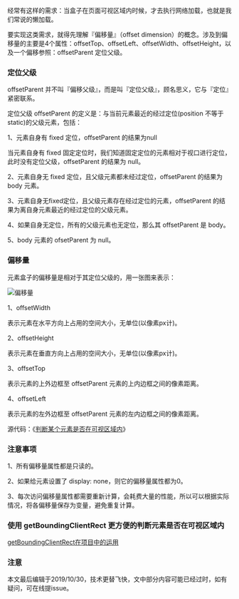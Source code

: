 经常有这样的需求：当盒子在页面可视区域内时候，才去执行网络加载，也就是我们常说的懒加载。

要实现这类需求，就得先理解『偏移量』（offset dimension）的概念。涉及到偏移量的主要是4个属性：offsetTop、offsetLeft、offsetWidth、offsetHeight，以及一个偏移参照：offsetParent 定位父级。

### 定位父级

offsetParent 并不叫『偏移父级』，而是叫『定位父级』，顾名思义，它与『定位』紧密联系。

定位父级 offsetParent 的定义是：与当前元素最近的经过定位(position 不等于 static)的父级元素，包括：

1、元素自身有 fixed 定位，offsetParent 的结果为null

当元素自身有 fixed 固定定位时，我们知道固定定位的元素相对于视口进行定位，此时没有定位父级，offsetParent 的结果为 null。

2、元素自身无 fixed 定位，且父级元素都未经过定位，offsetParent 的结果为 body 元素。

3、元素自身无fixed定位，且父级元素存在经过定位的元素，offsetParent 的结果为离自身元素最近的经过定位的父级元素。

4、如果自身无定位，所有的父级元素也无定位，那么其 offsetParent 是 body。

5、body 元素的 ofsetParent 为 null。

### 偏移量

元素盒子的偏移量是相对于其定位父级的，用一张图来表示：

![偏移量](https://images2015.cnblogs.com/blog/740839/201609/740839-20160901091826449-1099471755.jpg)

1、offsetWidth

表示元素在水平方向上占用的空间大小，无单位(以像素px计)。

2、offsetHeight

表示元素在垂直方向上占用的空间大小，无单位(以像素px计)。

3、offsetTop

表示元素的上外边框至 offsetParent 元素的上内边框之间的像素距离。

4、offsetLeft

表示元素的左外边框至 offsetParent 元素的左内边框之间的像素距离。

源代码：《[判断某个元素是否在可视区域内](https://github.com/zymfe/test-code/blob/master/test101.html)》

### 注意事项

1、所有偏移量属性都是只读的。

2、如果给元素设置了 display: none，则它的偏移量属性都为0。

3、每次访问偏移量属性都需要重新计算，会耗费大量的性能，所以可以根据实际情况，将各偏移量保存为变量，避免重复计算。

### 使用 getBoundingClientRect 更方便的判断元素是否在可视区域内

[getBoundingClientRect在项目中的运用](https://github.com/zymfe/notebook/blob/master/JavaScript/getBoundingClientRect%E5%9C%A8%E9%A1%B9%E7%9B%AE%E4%B8%AD%E7%9A%84%E8%BF%90%E7%94%A8.md)

### 注意

本文最后编辑于2019/10/30，技术更替飞快，文中部分内容可能已经过时，如有疑问，可在线提issue。